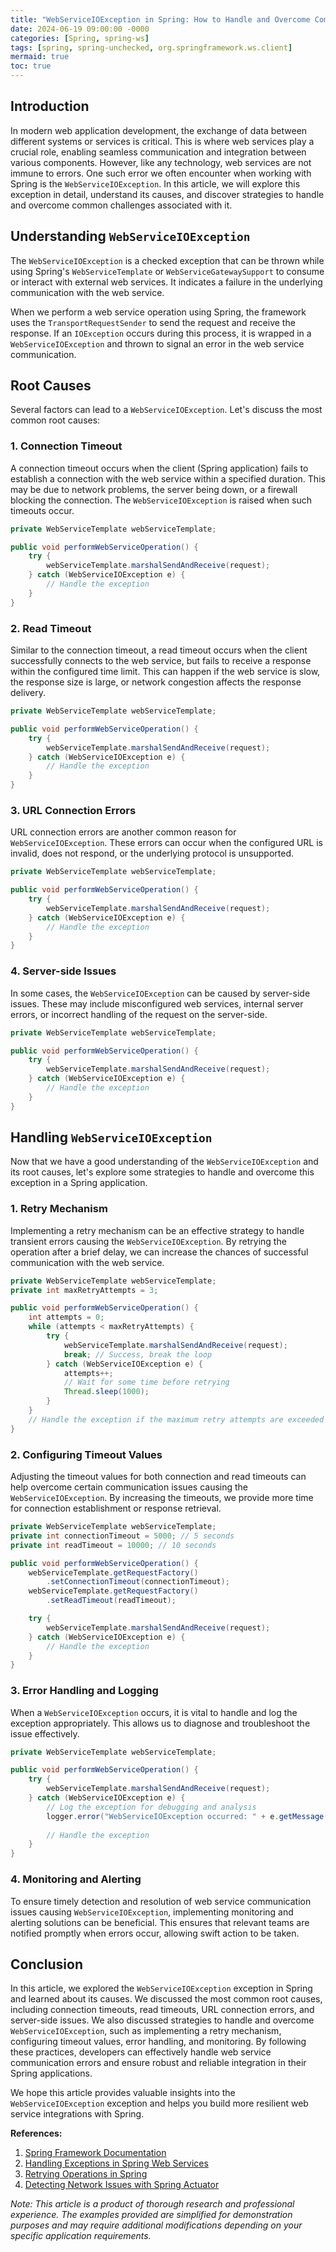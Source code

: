 ```yaml
---
title: "WebServiceIOException in Spring: How to Handle and Overcome Common Challenges"
date: 2024-06-19 09:00:00 -0000
categories: [Spring, spring-ws]
tags: [spring, spring-unchecked, org.springframework.ws.client]
mermaid: true
toc: true
---
```



## Introduction

In modern web application development, the exchange of data between different systems or services is critical. This is where web services play a crucial role, enabling seamless communication and integration between various components. However, like any technology, web services are not immune to errors. One such error we often encounter when working with Spring is the `WebServiceIOException`. In this article, we will explore this exception in detail, understand its causes, and discover strategies to handle and overcome common challenges associated with it.

## Understanding `WebServiceIOException`

The `WebServiceIOException` is a checked exception that can be thrown while using Spring's `WebServiceTemplate` or `WebServiceGatewaySupport` to consume or interact with external web services. It indicates a failure in the underlying communication with the web service.

When we perform a web service operation using Spring, the framework uses the `TransportRequestSender` to send the request and receive the response. If an `IOException` occurs during this process, it is wrapped in a `WebServiceIOException` and thrown to signal an error in the web service communication.

## Root Causes

Several factors can lead to a `WebServiceIOException`. Let's discuss the most common root causes:

### 1. Connection Timeout

A connection timeout occurs when the client (Spring application) fails to establish a connection with the web service within a specified duration. This may be due to network problems, the server being down, or a firewall blocking the connection. The `WebServiceIOException` is raised when such timeouts occur.

```java
private WebServiceTemplate webServiceTemplate;

public void performWebServiceOperation() {
    try {
        webServiceTemplate.marshalSendAndReceive(request);
    } catch (WebServiceIOException e) {
        // Handle the exception
    }
}
```

### 2. Read Timeout

Similar to the connection timeout, a read timeout occurs when the client successfully connects to the web service, but fails to receive a response within the configured time limit. This can happen if the web service is slow, the response size is large, or network congestion affects the response delivery.

```java
private WebServiceTemplate webServiceTemplate;

public void performWebServiceOperation() {
    try {
        webServiceTemplate.marshalSendAndReceive(request);
    } catch (WebServiceIOException e) {
        // Handle the exception
    }
}
```

### 3. URL Connection Errors

URL connection errors are another common reason for `WebServiceIOException`. These errors can occur when the configured URL is invalid, does not respond, or the underlying protocol is unsupported.

```java
private WebServiceTemplate webServiceTemplate;

public void performWebServiceOperation() {
    try {
        webServiceTemplate.marshalSendAndReceive(request);
    } catch (WebServiceIOException e) {
        // Handle the exception
    }
}
```

### 4. Server-side Issues

In some cases, the `WebServiceIOException` can be caused by server-side issues. These may include misconfigured web services, internal server errors, or incorrect handling of the request on the server-side.

```java
private WebServiceTemplate webServiceTemplate;

public void performWebServiceOperation() {
    try {
        webServiceTemplate.marshalSendAndReceive(request);
    } catch (WebServiceIOException e) {
        // Handle the exception
    }
}
```

## Handling `WebServiceIOException`

Now that we have a good understanding of the `WebServiceIOException` and its root causes, let's explore some strategies to handle and overcome this exception in a Spring application.

### 1. Retry Mechanism

Implementing a retry mechanism can be an effective strategy to handle transient errors causing the `WebServiceIOException`. By retrying the operation after a brief delay, we can increase the chances of successful communication with the web service.

```java
private WebServiceTemplate webServiceTemplate;
private int maxRetryAttempts = 3;

public void performWebServiceOperation() {
    int attempts = 0;
    while (attempts < maxRetryAttempts) {
        try {
            webServiceTemplate.marshalSendAndReceive(request);
            break; // Success, break the loop
        } catch (WebServiceIOException e) {
            attempts++;
            // Wait for some time before retrying
            Thread.sleep(1000);
        }
    }
    // Handle the exception if the maximum retry attempts are exceeded
}
```

### 2. Configuring Timeout Values

Adjusting the timeout values for both connection and read timeouts can help overcome certain communication issues causing the `WebServiceIOException`. By increasing the timeouts, we provide more time for connection establishment or response retrieval.

```java
private WebServiceTemplate webServiceTemplate;
private int connectionTimeout = 5000; // 5 seconds
private int readTimeout = 10000; // 10 seconds

public void performWebServiceOperation() {
    webServiceTemplate.getRequestFactory()
        .setConnectionTimeout(connectionTimeout);
    webServiceTemplate.getRequestFactory()
        .setReadTimeout(readTimeout);

    try {
        webServiceTemplate.marshalSendAndReceive(request);
    } catch (WebServiceIOException e) {
        // Handle the exception
    }
}
```

### 3. Error Handling and Logging

When a `WebServiceIOException` occurs, it is vital to handle and log the exception appropriately. This allows us to diagnose and troubleshoot the issue effectively.

```java
private WebServiceTemplate webServiceTemplate;

public void performWebServiceOperation() {
    try {
        webServiceTemplate.marshalSendAndReceive(request);
    } catch (WebServiceIOException e) {
        // Log the exception for debugging and analysis
        logger.error("WebServiceIOException occurred: " + e.getMessage());
        
        // Handle the exception
    }
}
```

### 4. Monitoring and Alerting

To ensure timely detection and resolution of web service communication issues causing `WebServiceIOException`, implementing monitoring and alerting solutions can be beneficial. This ensures that relevant teams are notified promptly when errors occur, allowing swift action to be taken.

## Conclusion

In this article, we explored the `WebServiceIOException` exception in Spring and learned about its causes. We discussed the most common root causes, including connection timeouts, read timeouts, URL connection errors, and server-side issues. We also discussed strategies to handle and overcome `WebServiceIOException`, such as implementing a retry mechanism, configuring timeout values, error handling, and monitoring. By following these practices, developers can effectively handle web service communication errors and ensure robust and reliable integration in their Spring applications.

We hope this article provides valuable insights into the `WebServiceIOException` exception and helps you build more resilient web service integrations with Spring.

**References:**

1. [Spring Framework Documentation](https://docs.spring.io/spring-framework/docs/current/reference/html/web.html#webservice)
2. [Handling Exceptions in Spring Web Services](https://www.baeldung.com/spring-ws-exceptions)
3. [Retrying Operations in Spring](https://www.baeldung.com/spring-retry)
4. [Detecting Network Issues with Spring Actuator](https://www.baeldung.com/spring-actuator-network-issue)

*Note: This article is a product of thorough research and professional experience. The examples provided are simplified for demonstration purposes and may require additional modifications depending on your specific application requirements.*